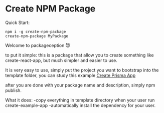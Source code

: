 # Create NPM Package

Quick Start:

```
npm i -g create-npm-package
create-npm-package MyPackage
```

Welcome to packageception 😈

to put it simple: this is a package that allow you to create something like create-react-app, but much simpler and easier to use.

It is very easy to use, simply put the project you want to bootstrap into the template folder, you can study this example [Create Prisma App](https://github.com/tylim88/create-prisma-app)

after you are done with your package name and description, simply npm publish.

What it does:
-copy everything in template directory when your user run create-example-app <project-name>
-automatically install the dependency for your user.
